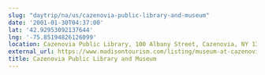 ```yaml
---
slug: "daytrip/na/us/cazenovia-public-library-and-museum"
date: '2001-01-30T04:37:00'
lat: '42.92953092137644'
lng: '-75.85194826126099'
location: Cazenovia Public Library, 100 Albany Street, Cazenovia, NY 13035, United States
external_url: https://www.madisontourism.com/listing/museum-at-cazenovia-public-library/92/
title: Cazenovia Public Library and Museum
---
```



